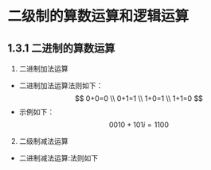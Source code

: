 # 二级制的算数运算和逻辑运算
## 1.3.1 二进制的算数运算
1. 二进制加法运算
- 二进制加法运算法则如下：
$$
0+0=0 \\
0+1=1 \\
1+0=1 \\
1+1=0
$$
- 示例如下：
$$
0010+101i=1100
$$
2. 二级制减法运算
- 二进制减法运算:法则如下
